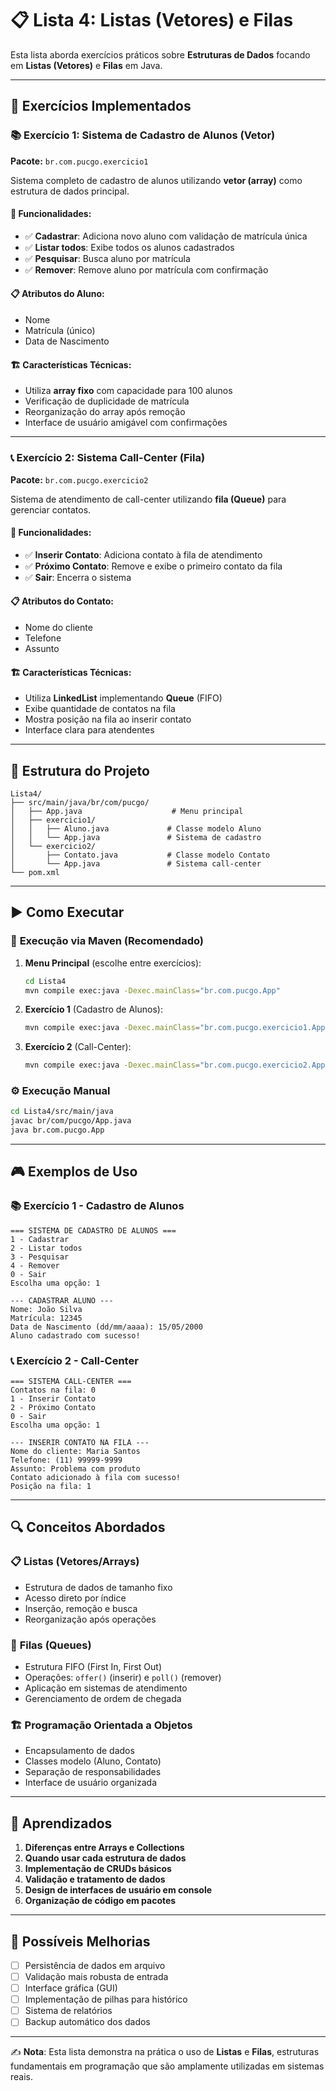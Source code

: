 # 📋 Lista 4: Listas (Vetores) e Filas

Esta lista aborda exercícios práticos sobre **Estruturas de Dados** focando em **Listas (Vetores)** e **Filas** em Java.

---

## 🎯 Exercícios Implementados

### 📚 **Exercício 1: Sistema de Cadastro de Alunos (Vetor)**
**Pacote:** `br.com.pucgo.exercicio1`

Sistema completo de cadastro de alunos utilizando **vetor (array)** como estrutura de dados principal.

#### 🔧 **Funcionalidades:**
- ✅ **Cadastrar**: Adiciona novo aluno com validação de matrícula única
- ✅ **Listar todos**: Exibe todos os alunos cadastrados
- ✅ **Pesquisar**: Busca aluno por matrícula
- ✅ **Remover**: Remove aluno por matrícula com confirmação

#### 📋 **Atributos do Aluno:**
- Nome
- Matrícula (único)
- Data de Nascimento

#### 🏗️ **Características Técnicas:**
- Utiliza **array fixo** com capacidade para 100 alunos
- Verificação de duplicidade de matrícula
- Reorganização do array após remoção
- Interface de usuário amigável com confirmações

---

### 📞 **Exercício 2: Sistema Call-Center (Fila)**
**Pacote:** `br.com.pucgo.exercicio2`

Sistema de atendimento de call-center utilizando **fila (Queue)** para gerenciar contatos.

#### 🔧 **Funcionalidades:**
- ✅ **Inserir Contato**: Adiciona contato à fila de atendimento
- ✅ **Próximo Contato**: Remove e exibe o primeiro contato da fila
- ✅ **Sair**: Encerra o sistema

#### 📋 **Atributos do Contato:**
- Nome do cliente
- Telefone
- Assunto

#### 🏗️ **Características Técnicas:**
- Utiliza **LinkedList** implementando **Queue** (FIFO)
- Exibe quantidade de contatos na fila
- Mostra posição na fila ao inserir contato
- Interface clara para atendentes

---

## 📂 Estrutura do Projeto

```
Lista4/
├── src/main/java/br/com/pucgo/
│   ├── App.java                    # Menu principal
│   ├── exercicio1/
│   │   ├── Aluno.java             # Classe modelo Aluno
│   │   └── App.java               # Sistema de cadastro
│   └── exercicio2/
│       ├── Contato.java           # Classe modelo Contato
│       └── App.java               # Sistema call-center
└── pom.xml
```

---

## ▶️ Como Executar

### 🚀 **Execução via Maven (Recomendado)**

1. **Menu Principal** (escolhe entre exercícios):
   ```bash
   cd Lista4
   mvn compile exec:java -Dexec.mainClass="br.com.pucgo.App"
   ```

2. **Exercício 1** (Cadastro de Alunos):
   ```bash
   mvn compile exec:java -Dexec.mainClass="br.com.pucgo.exercicio1.App"
   ```

3. **Exercício 2** (Call-Center):
   ```bash
   mvn compile exec:java -Dexec.mainClass="br.com.pucgo.exercicio2.App"
   ```

### ⚙️ **Execução Manual**

```bash
cd Lista4/src/main/java
javac br/com/pucgo/App.java
java br.com.pucgo.App
```

---

## 🎮 Exemplos de Uso

### 📚 **Exercício 1 - Cadastro de Alunos**

```
=== SISTEMA DE CADASTRO DE ALUNOS ===
1 - Cadastrar
2 - Listar todos
3 - Pesquisar
4 - Remover
0 - Sair
Escolha uma opção: 1

--- CADASTRAR ALUNO ---
Nome: João Silva
Matrícula: 12345
Data de Nascimento (dd/mm/aaaa): 15/05/2000
Aluno cadastrado com sucesso!
```

### 📞 **Exercício 2 - Call-Center**

```
=== SISTEMA CALL-CENTER ===
Contatos na fila: 0
1 - Inserir Contato
2 - Próximo Contato
0 - Sair
Escolha uma opção: 1

--- INSERIR CONTATO NA FILA ---
Nome do cliente: Maria Santos
Telefone: (11) 99999-9999
Assunto: Problema com produto
Contato adicionado à fila com sucesso!
Posição na fila: 1
```

---

## 🔍 Conceitos Abordados

### 📋 **Listas (Vetores/Arrays)**
- Estrutura de dados de tamanho fixo
- Acesso direto por índice
- Inserção, remoção e busca
- Reorganização após operações

### 🔄 **Filas (Queues)**
- Estrutura FIFO (First In, First Out)
- Operações: `offer()` (inserir) e `poll()` (remover)
- Aplicação em sistemas de atendimento
- Gerenciamento de ordem de chegada

### 🏗️ **Programação Orientada a Objetos**
- Encapsulamento de dados
- Classes modelo (Aluno, Contato)
- Separação de responsabilidades
- Interface de usuário organizada

---

## 🎯 Aprendizados

1. **Diferenças entre Arrays e Collections**
2. **Quando usar cada estrutura de dados**
3. **Implementação de CRUDs básicos**
4. **Validação e tratamento de dados**
5. **Design de interfaces de usuário em console**
6. **Organização de código em pacotes**

---

## 🚀 Possíveis Melhorias

- [ ] Persistência de dados em arquivo
- [ ] Validação mais robusta de entrada
- [ ] Interface gráfica (GUI)
- [ ] Implementação de pilhas para histórico
- [ ] Sistema de relatórios
- [ ] Backup automático dos dados

---

✍️ **Nota**: Esta lista demonstra na prática o uso de **Listas** e **Filas**, estruturas fundamentais em programação que são amplamente utilizadas em sistemas reais.
